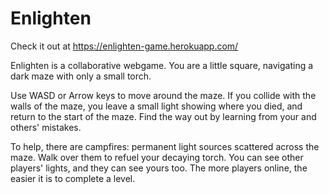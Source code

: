 # Enlighten

Check it out at https://enlighten-game.herokuapp.com/

Enlighten is a collaborative webgame. You are a little square, navigating a dark maze with only a small torch.

Use WASD or Arrow keys to move around the maze. If you collide with the walls of the maze, you leave a small light showing where you died, and return to the start of the maze. Find the way out by learning from your and others' mistakes.

To help, there are campfires: permanent light sources scattered across the maze. Walk over them to refuel your decaying torch. You can see other players' lights, and they can see yours too. The more players online, the easier it is to complete a level.
